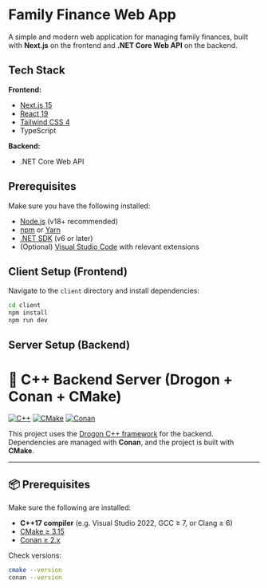 # Family Finance Web App

A simple and modern web application for managing family finances, built with **Next.js** on the frontend and **.NET Core Web API** on the backend.


## Tech Stack

**Frontend:**

- [Next.js 15](https://nextjs.org/)
- [React 19](https://reactjs.org/)
- [Tailwind CSS 4](https://tailwindcss.com/)
- TypeScript

**Backend:**

- .NET Core Web API

## Prerequisites

Make sure you have the following installed:

- [Node.js](https://nodejs.org/) (v18+ recommended)
- [npm](https://www.npmjs.com/) or [Yarn](https://yarnpkg.com/)
- [.NET SDK](https://dotnet.microsoft.com/en-us/download) (v6 or later)
- (Optional) [Visual Studio Code](https://code.visualstudio.com/) with relevant extensions


## Client Setup (Frontend)

Navigate to the `client` directory and install dependencies:

```bash
cd client
npm install
npm run dev
```

## Server Setup (Backend)

# 🚀 C++ Backend Server (Drogon + Conan + CMake)

[![C++](https://img.shields.io/badge/C%2B%2B-17-blue.svg)](https://en.cppreference.com/w/cpp/17)
[![CMake](https://img.shields.io/badge/CMake-3.15%2B-brightgreen.svg)](https://cmake.org/)
[![Conan](https://img.shields.io/badge/Conan-2.x-orange.svg)](https://conan.io/)

This project uses the [Drogon C++ framework](https://github.com/drogonframework/drogon) for the backend.  
Dependencies are managed with **Conan**, and the project is built with **CMake**.

---

## 📦 Prerequisites

Make sure the following are installed:

- **C++17 compiler** (e.g. Visual Studio 2022, GCC ≥ 7, or Clang ≥ 6)
- [CMake ≥ 3.15](https://cmake.org/download/)
- [Conan ≥ 2.x](https://docs.conan.io/2/installation.html)

Check versions:

```bash
cmake --version
conan --version
